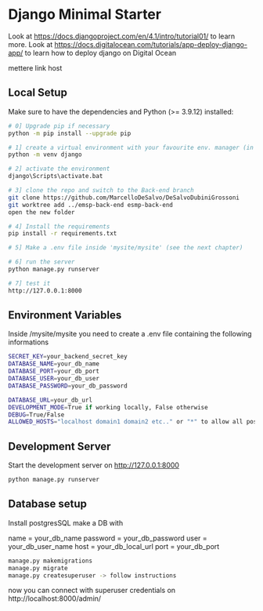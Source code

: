 # Django Minimal Starter

Look at https://docs.djangoproject.com/en/4.1/intro/tutorial01/ to learn more.
Look at https://docs.digitalocean.com/tutorials/app-deploy-django-app/ to learn how to deploy django on Digital Ocean

mettere link host

## Local Setup

Make sure to have the dependencies and Python (>= 3.9.12) installed:

```bash
# 0] Upgrade pip if necessary
python -m pip install --upgrade pip

# 1] create a virtual environment with your favourite env. manager (in this ex. venv)
python -m venv django

# 2] activate the environment
django\Scripts\activate.bat

# 3] clone the repo and switch to the Back-end branch
git clone https://github.com/MarcelloDeSalvo/DeSalvoDubiniGrossoni
git worktree add ../emsp-back-end esmp-back-end
open the new folder

# 4] Install the requirements
pip install -r requirements.txt

# 5] Make a .env file inside 'mysite/mysite' (see the next chapter)

# 6] run the server
python manage.py runserver

# 7] test it
http://127.0.0.1:8000

```
## Environment Variables
Inside /mysite/mysite you need to create a .env file containing the following informations

```bash
SECRET_KEY=your_backend_secret_key
DATABASE_NAME=your_db_name
DATABASE_PORT=your_db_port
DATABASE_USER=your_db_user
DATABASE_PASSWORD=your_db_password

DATABASE_URL=your_db_url
DEVELOPMENT_MODE=True if working locally, False otherwise
DEBUG=True/False
ALLOWED_HOSTS="localhost domain1 domain2 etc.." or "*" to allow all possible domains
```


## Development Server

Start the development server on http://127.0.0.1:8000

```bash
python manage.py runserver
```


## Database setup
Install postgresSQL
make a DB with

name = your_db_name
password = your_db_password
user = your_db_user_name
host = your_db_local_url
port = your_db_port


```bash
manage.py makemigrations
manage.py migrate
manage.py createsuperuser -> follow instructions
```

now you can connect with superuser credentials on http://localhost:8000/admin/